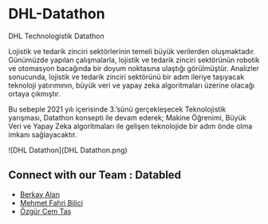 # DHL-Datathon

DHL Technologistik Datathon

Lojistik ve tedarik zinciri sektörlerinin temeli büyük verilerden oluşmaktadır. Günümüzde yapılan çalışmalarla, lojistik ve tedarik zinciri sektörünün robotik ve otomasyon bacağında bir doyum noktasına ulaştığı görülmüştür.
Analizler sonucunda, lojistik ve tedarik zinciri sektörünü bir adım ileriye taşıyacak teknoloji yatırımının, büyük veri ve yapay zeka algoritmaları üzerine olacağı ortaya çıkmıştır.

Bu sebeple 2021 yılı içerisinde 3.’sünü gerçekleşecek Teknolojistik yarışması, Datathon konsepti ile devam ederek; Makine Öğrenimi, Büyük Veri ve Yapay Zeka algoritmaları ile gelişen teknolojide bir adım önde olma imkanı
sağlayacaktır.

![DHL Datathon](DHL Datathon.png)

## Connect with our Team : Databled

- [Berkay Alan](https://www.linkedin.com/in/berkayalan/)
- [Mehmet Fahri Bilici](https://www.linkedin.com/in/mehmetfahribilici/)
- [Özgür Cem Taş](https://www.linkedin.com/in/ozgur-cem-tas-437bb0155/)
